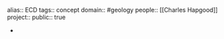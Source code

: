 alias:: ECD
tags:: concept
domain:: #geology
people:: [[Charles Hapgood]] 
project::
public:: true

-